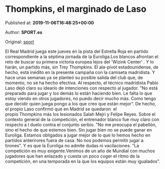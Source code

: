
# Thompkins, el marginado de Laso

Published at: **2019-11-06T16:48:25+00:00**

Author: **SPORT.es**

Original: [sport](https://www.sport.es/es/noticias/euroliga/thompkins-marginado-laso-7716994)

El Real Madrid juega este jueves en la pista del Estrella Roja en partido correspondiente a la séptima jornada de la Euroliga.Los blancos afrontan el reto de buscar su primera victoria europea lejos del 'Wizink Center' . Y lo harán, un partido más, sin Trey Thompkins. El ala-pívot estadounidense, de hecho, está inédito en la presente campaña con la camiseta madridista. Y hace unas semanas ya se planteó su posible salida del club que, de momento, no se ha hecho efectiva.
Al respecto, el técnico madridista Pablo Laso dejó claro su ideario de intenciones con respecto al jugador. "No está preparado para jugar y los demás lo están haciendo bien. Le falta lo que estoy viendo en otros jugadores, no puedo decir mucho más. Como tengo que decidir quien juega pongo a los que creo que están mejor".
De hecho, el propio Laso confirmó que en Madrid se quedaron  el propio Thompkins más los lesionados Salah Mejri y Felipe Reyes.
Sobre el contexto general de la competición, el entrenador blanco fue muy claro con respecto a l duelo contra el conjunto serbio. "No me preocupa el pabellón, sino el hecho de que estemos bien. Sin jugar bien no se puede ganar en Euroliga. Estamos obligados a jugar mejor de lo que lo hemos hecho en partidos anterirores fuera de casa. No nos podemos permitir jugar a tirones".
Y es que la Euroliga no admite dudas ni vacilaciones. "La competición es muy exigente.Venimos de un año de Mundial con muchos jugadores que han enlazado y cuesta un poco coger el ritmo de la competición, en una temporada en la que los equipos están muy igualados".
